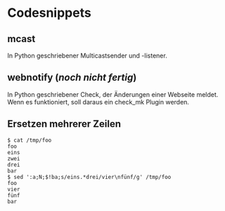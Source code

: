 # Codesnippets

## mcast
In Python geschriebener Multicastsender und -listener.

## webnotify (*noch nicht fertig*)
In Python geschriebener Check, der Änderungen einer Webseite meldet.
Wenn es funktioniert, soll daraus ein check_mk Plugin werden.

## Ersetzen mehrerer Zeilen
    $ cat /tmp/foo
    foo
    eins
    zwei
    drei
    bar
    $ sed ':a;N;$!ba;s/eins.*drei/vier\nfünf/g' /tmp/foo
    foo
    vier
    fünf
    bar
